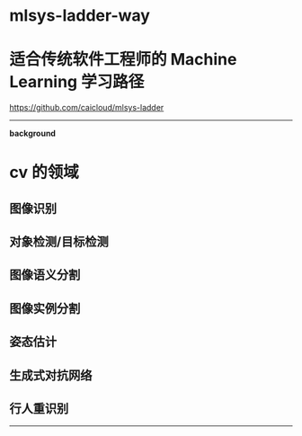 # mlsys-ladder-way   
# 适合传统软件工程师的 Machine Learning 学习路径

https://github.com/caicloud/mlsys-ladder    


-----
**background**

# cv 的领域
## 图像识别
## 对象检测/目标检测
## 图像语义分割
## 图像实例分割
## 姿态估计
## 生成式对抗网络
## 行人重识别


-------


